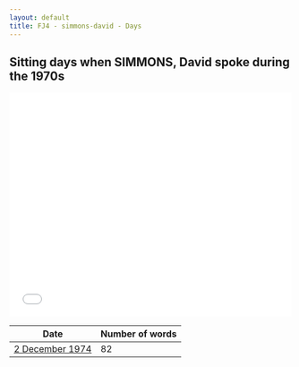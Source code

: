 ```yaml
---
layout: default
title: FJ4 - simmons-david - Days
---
```

## Sitting days when SIMMONS, David spoke during the 1970s

<iframe width="100%" height="400" frameborder="0" scrolling="no" src="//plot.ly/~wragge/1399.embed"></iframe>

| Date | Number of words |
|--------------|----------------|
|[2 December 1974](https://historichansard.net/hofreps/1974/19741202_reps_29_hor92/)|82|
